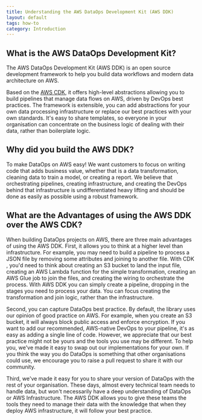 ```yaml
---
title: Understanding the AWS DataOps Development Kit (AWS DDK)
layout: default
tags: how-to
category: Introduction
---
```


## What is the AWS DataOps Development Kit?

The AWS DataOps Development Kit (AWS DDK) is an open source development framework to help you build data workflows and modern data architecture on AWS.  

Based on the [AWS CDK](https://github.com/aws/aws-cdk),  it offers high-level abstractions allowing you to build pipelines that manage data flows on AWS, driven by DevOps best practices.  The framework is extensible, you can add abstractions for your own data processing infrastructure or replace our best practices with your own standards.  It's easy to share templates, so everyone in your organisation can concentrate on the business logic of dealing with their data, rather than boilerplate logic.

## Why did you build the AWS DDK?

To make DataOps on AWS easy!  We want customers to focus on writing code that adds business value, whether that is a data transformation, cleaning data to train a model, or creating a report.  We believe that orchestrating pipelines, creating infrastructure, and creating the DevOps behind that infrastructure is undifferentiated heavy lifting and should be done as easily as possible using a robust framework.

## What are the Advantages of using the AWS DDK over the AWS CDK?

When building DataOps projects on AWS, there are three main advantages of using the AWS DDK.  First, it allows you to think at a higher level than infrastructure.  For example, you may need to build a pipeline to process a JSON file by removing some attributes and joining to another file.  With CDK , you'd need to think about creating an S3 bucket to land the input file, creating an AWS Lambda function for the simple transformation, creating an AWS Glue job to join the files, and creating the wiring to orchestrate the process.  With AWS DDK you can simply create a pipeline, dropping in the stages you need to process your data.  You can focus creating the transformation and join logic, rather than the infrastructure.

Second, you can capture DataOps best practice.  By default, the library uses  our opinion of good practice on AWS.  For example, when you create an S3 bucket, it will always block public access and enforce encryption.  If you want to add our recommended, AWS-native DevOps to your pipeline, it's as easy as adding a single line of code.  However, we appreciate that our best practice might not be yours and the tools you use may be different.  To help you, we've made it easy to swap out our implementations for your own.  If you think the way you do DataOps is something that other organisations could use, we encourage you to raise a pull request to share it with our community.

Third, we've made it easy for you to share your version of DataOps with the rest of your organisation.  These days, almost every technical team needs to handle data, but won't necessarily have a deep understanding of DataOps or AWS Infrastructure.  The AWS DDK allows you to give these teams the tools they need to manage their data with the knowledge that when they deploy AWS infrastructure, it will follow your best practice.


